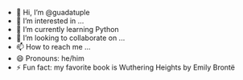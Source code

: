 - 👋 Hi, I’m @guadatuple
- 👀 I’m interested in ...
- 🌱 I’m currently learning Python
- 💞️ I’m looking to collaborate on ...
- 📫 How to reach me ...
- 😄 Pronouns: he/him
- ⚡ Fun fact: my favorite book is Wuthering Heights by Emily Brontë

<!---
guadatuple/guadatuple is a ✨ special ✨ repository because its `README.md` (this file) appears on your GitHub profile.
You can click the Preview link to take a look at your changes.
--->

